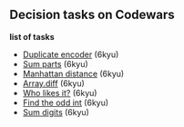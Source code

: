 ## Decision tasks on Codewars

__list of tasks__

* [Duplicate encoder](https://github.com/lyutov89/Codewars/blob/dev-master/6kyu/Duplicate_encoder.ipynb) (6kyu)
* [Sum parts](https://github.com/lyutov89/Codewars/blob/dev-master/6kyu/Sum_parts.ipynb) (6kyu) 
* [Manhattan distance](https://github.com/lyutov89/Codewars/blob/dev-master/6kyu/Manhattan_distance.ipynb) (6kyu)
* [Array.diff](https://github.com/lyutov89/Codewars/blob/dev-master/6kyu/Array_diff.ipynb) (6kyu)
* [Who likes it?](https://github.com/lyutov89/Codewars/blob/dev-master/6kyu/Who_likes_it.ipynb) (6kyu)
* [Find the odd int](https://github.com/lyutov89/Codewars/blob/dev-master/6kyu/Find_the_odd_int.ipynb) (6kyu)
* [Sum digits](https://github.com/lyutov89/Codewars/blob/dev-master/6kyu/Sum_digits.ipynb) (6kyu) 




